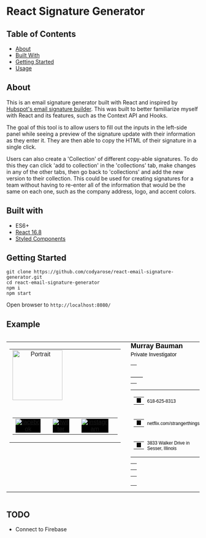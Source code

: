 # React Signature Generator

## Table of Contents
+ [About](#about)
+ [Built With](#built_with)
+ [Getting Started](#getting_started)
+ [Usage](#usage)

## About <a name="about"></a>
This is an email signature generator built with React and inspired by [Hubspot's email signature builder](https://www.hubspot.com/email-signature-generator). This was built to better familiarize myself with React and its features, such as the Context API and Hooks.

The goal of this tool is to allow users to fill out the inputs in the left-side panel while seeing a preview of the signature update with their information as they enter it. They are then able to copy the HTML of their signature in a single click.

Users can also create a 'Collection' of different copy-able signatures. To do this they can click 'add to collection' in the 'collections' tab, make changes in any of the other tabs, then go back to 'collections' and add the new version to their collection. This could be used for creating signatures for a team without having to re-enter all of the information that would be the same on each one, such as the company address, logo, and accent colors.

## Built with <a name="built_with"></a>
+ ES6+
+ [React 16.8](https://reactjs.org/)
+ [Styled Components](https://www.styled-components.com/)

## Getting Started <a name="getting_started"></a>
```
git clone https://github.com/codyarose/react-email-signature-generator.git
cd react-email-signature-generator
npm i
npm start
```
Open browser to `http://localhost:8080/`

## Example
<div style="display: flex; justify-content: center;">
	<table cellpadding="0" cellspacing="0" style="vertical-align: -webkit-baseline-middle; font-size: medium; font-family: Arial;"><tbody><tr><td style="vertical-align: top;"><table cellpadding="0" cellspacing="0" style="vertical-align: -webkit-baseline-middle; font-size: medium; font-family: Arial;"><tbody><tr><td style="text-align: center;"><img width="130" src="https://vignette.wikia.nocookie.net/strangerthings8338/images/a/ad/Murray_%28S3%29.png" alt="Portrait" role="presentation" style="max-width: 130px; display: block;"></td></tr><tr><td height="24"></td></tr><tr><td style="text-align: center;"><table cellpadding="0" cellspacing="0" style="vertical-align: -webkit-baseline-middle; font-size: medium; font-family: Arial; display: inline-block;"><tbody><tr style="text-align: center;"><td><a href="https://www.facebook.com/StrangerThingsTV/" color="#000" style="display: inline-block; padding: 0px; background-color: rgb(0, 0, 0);"><img src="https://cdn2.hubspot.net/hubfs/53/tools/email-signature-generator/icons/facebook-icon.png" alt="facebook" color="#000" style="max-width: 135px; display: block;"></a></td><td width="5"></td><td><a href="https://twitter.com/Stranger_Things" color="#000" style="display: inline-block; padding: 0px; background-color: rgb(0, 0, 0);"><img src="https://cdn2.hubspot.net/hubfs/53/tools/email-signature-generator/icons/twitter-icon.png" alt="twitter" color="#000" style="max-width: 135px; display: block;"></a></td><td width="5"></td><td><a href="https://instagram.com/strangerthingstv" color="#000" style="display: inline-block; padding: 0px; background-color: rgb(0, 0, 0);"><img src="https://cdn2.hubspot.net/hubfs/53/tools/email-signature-generator/icons/instagram-icon.png" alt="instagram" color="#000" style="max-width: 135px; display: block;"></a></td><td width="5"></td></tr></tbody></table></td></tr></tbody></table></td><td width="46"></td><td style="padding: 0px; vertical-align: middle;"><h3 color="#000000" style="margin: 0px; font-size: 18px; color: rgb(0, 0, 0);"><span>Murray</span><span>&nbsp;</span><span>Bauman</span></h3><p color="#000000" font-size="medium" style="margin: 0px; color: rgb(0, 0, 0); font-size: 14px; line-height: 22px;"><span>Private Investigator</span></p><table cellpadding="0" cellspacing="0" style="vertical-align: -webkit-baseline-middle; font-size: medium; font-family: Arial; width: 100%;"><tbody><tr><td height="24"></td></tr><tr><td height="1" color="#000" direction="horizontal" style="width: 100%; border-bottom: 1px solid rgb(0, 0, 0); border-left: none; display: block;"></td></tr><tr><td height="16"></td></tr></tbody></table><table cellpadding="0" cellspacing="0" style="vertical-align: -webkit-baseline-middle; font-size: medium; font-family: Arial;"><tbody><tr height="25" style="vertical-align: middle;"><td width="30" style="vertical-align: middle;"><table cellpadding="0" cellspacing="0" style="vertical-align: -webkit-baseline-middle; font-size: medium; font-family: Arial;"><tbody><tr><td style="vertical-align: bottom;"><span color="#000" style="display: block; background-color: rgb(0, 0, 0); width: 11px;"><img src="https://cdn2.hubspot.net/hubfs/53/tools/email-signature-generator/icons/phone-icon.png" color="#000" alt="Phone icon" style="width: 12px; display: block; background-color: rgb(0, 0, 0);"></span></td></tr></tbody></table></td><td style="padding: 0px; color: rgb(0, 0, 0);"><a href="tel:618-625-8313" color="#000000" style="text-decoration: none; color: rgb(0, 0, 0); font-size: 12px;"><span>618-625-8313</span></a><a href="tel:" color="#000000" style="text-decoration: none; color: rgb(0, 0, 0); font-size: 12px;"><span></span></a></td></tr><tr height="25" style="vertical-align: middle;"><td width="30" style="vertical-align: middle;"><table cellpadding="0" cellspacing="0" style="vertical-align: -webkit-baseline-middle; font-size: medium; font-family: Arial;"><tbody><tr><td style="vertical-align: bottom;"><span color="#000" style="display: block; background-color: rgb(0, 0, 0); width: 11px;"><img src="https://cdn2.hubspot.net/hubfs/53/tools/email-signature-generator/icons/link-icon.png" color="#000" alt="Website URL icon" style="width: 12px; display: block; background-color: rgb(0, 0, 0);"></span></td></tr></tbody></table></td><td style="padding: 0px;"><a href="https://netflix.com/strangerthings" color="#000000" style="text-decoration: none; color: rgb(0, 0, 0); font-size: 12px;"><span>netflix.com/strangerthings</span></a></td></tr><tr height="25" style="vertical-align: middle;"><td width="30" style="vertical-align: middle;"><table cellpadding="0" cellspacing="0" style="vertical-align: -webkit-baseline-middle; font-size: medium; font-family: Arial;"><tbody><tr><td style="vertical-align: bottom;"><span color="#000" style="display: block; background-color: rgb(0, 0, 0); width: 11px;"><img src="https://cdn2.hubspot.net/hubfs/53/tools/email-signature-generator/icons/address-icon.png" color="#000" alt="Address icon" style="width: 12px; display: block; background-color: rgb(0, 0, 0);"></span></td></tr></tbody></table></td><td style="padding: 0px;"><span color="#000000" style="font-size: 12px; color: rgb(0, 0, 0);"><span>3833 Walker Drive in Sesser, Illinois</span></span></td></tr></tbody></table><table cellpadding="0" cellspacing="0" style="vertical-align: -webkit-baseline-middle; font-size: medium; font-family: Arial;"><tbody><tr><td height="16"></td></tr></tbody></table><table cellpadding="0" cellspacing="0" style="vertical-align: -webkit-baseline-middle; font-size: medium; font-family: Arial;"><tbody><tr><td height="24"></td></tr></tbody></table></td></tr></tbody></table>
</div>

## TODO
+ Connect to Firebase
